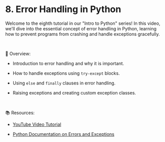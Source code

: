 # 8. Error Handling in Python

Welcome to the eighth tutorial in our "Intro to Python" series! In this video, we'll dive into the essential concept of error handling in Python, learning how to prevent programs from crashing and handle exceptions gracefully.

<br>

📃 Overview:

- Introduction to error handling and why it is important.

- How to handle exceptions using `try-except` blocks.

- Using `else` and `finally` clauses in error handling.

- Raising exceptions and creating custom exception classes.

<br>

📚 Resources:

- [YouTube Video Tutorial](https://www.youtube.com/watch?v=DFEz-CglTRs&list=PLV57UHaznOBloZAvTazMzaFUkEl2EygNG&index=8)

- [Python Documentation on Errors and Exceptions](https://docs.python.org/3/tutorial/errors.html)
